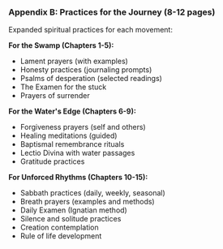 ### Appendix B: Practices for the Journey (8-12 pages)

Expanded spiritual practices for each movement:

**For the Swamp (Chapters 1-5):**
- Lament prayers (with examples)
- Honesty practices (journaling prompts)
- Psalms of desperation (selected readings)
- The Examen for the stuck
- Prayers of surrender

**For the Water's Edge (Chapters 6-9):**
- Forgiveness prayers (self and others)
- Healing meditations (guided)
- Baptismal remembrance rituals
- Lectio Divina with water passages
- Gratitude practices

**For Unforced Rhythms (Chapters 10-15):**
- Sabbath practices (daily, weekly, seasonal)
- Breath prayers (examples and methods)
- Daily Examen (Ignatian method)
- Silence and solitude practices
- Creation contemplation
- Rule of life development


